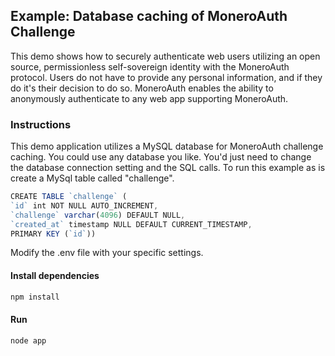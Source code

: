## Example: Database caching of MoneroAuth Challenge  
This demo shows how to securely authenticate web users utilizing an open source, permissionless self-sovereign identity with the MoneroAuth protocol. Users do not have to provide any personal information, and if they do it's their decision to do so. MoneroAuth enables the ability to anonymously authenticate to any web app supporting MoneroAuth.

### Instructions
This demo application utilizes a MySQL database for MoneroAuth challenge caching.
You could use any database you like.  You'd just need to change the database connection setting and the SQL calls.
To run this example as is create a MySql table called "challenge".
  
```javascript
CREATE TABLE `challenge` (
`id` int NOT NULL AUTO_INCREMENT,
`challenge` varchar(4096) DEFAULT NULL,
`created_at` timestamp NULL DEFAULT CURRENT_TIMESTAMP,
PRIMARY KEY (`id`))
```
Modify the .env file with your specific settings.

#### Install dependencies
```javascript
npm install
``` 

#### Run
```javascript
node app
``` 

